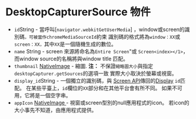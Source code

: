 # DesktopCapturerSource 物件

* `id`String - 當呼叫[`navigator.webkitGetUserMedia`] ，window或screen的識別碼`，可被當作chromeMediaSourceId`約束 識別碼的格式將為`window：XX`或`screen：XX，`其中`XX`是一個隨機生成的數位。
* `name` String - screen 來源將命名為`Entire Screen`"或 `Screen<index></1>`，而window source的名稱將與window title 匹配。
* `thumbnail` [NativeImage](../native-image.md) - 縮圖. **注：** 不保證`縮略圖大小`與指定`desktopCapturer.getSources`的選項一致 實際大小取決於螢幕或視窗。
* `display_id`String - 一個獨立的識別碼，與 [Screen API](../screen.md)傳回的[Display](display.md) `id`匹配。 在某些平臺上，`id`欄位的`XX`部分和在其他平台會有所不同。 如果不可用，它將是一個空字串。
* `appIcon` [ NativeImage ](../native-image.md)- 視窗或screen型別的null應用程式的icon。 若icon的大小事先不知道，由應用程式提供。
